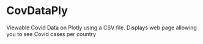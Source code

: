 # CovDataPly
Viewable Covid Data on Plotly using a CSV file. Displays web page allowing you to see Covid cases per country

